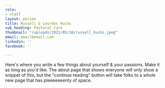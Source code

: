 ```yaml
---
role:
- staff
layout: person
title: Russell & Lourdes Hucks
sub_heading: Pastoral Care
thumbnail: "/uploads/2021/05/10/russell_hucks.jpeg"
email: email@email.com
linkedin: ''
facebook: ''

---
```

Here's where you write a few things about yourself & your passions. Make it as long as you'd like. The about page that shows everyone will only show a snippet of this, but the "continue reading" button will take folks to a whole new page that has pleeeeeeenty of space.